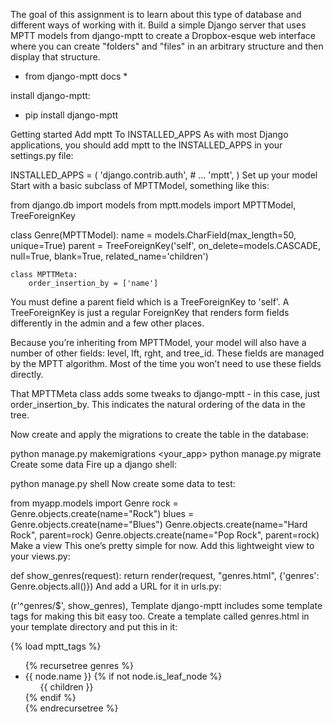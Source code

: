 The goal of this assignment is to learn about this type of database and different ways of working with it. Build a simple Django server that uses MPTT models from django-mptt to create a Dropbox-esque web interface where you can create "folders" and "files" in an arbitrary structure and then display that structure.

- from django-mptt docs \*

install django-mptt:

- pip install django-mptt

Getting started
Add mptt To INSTALLED_APPS
As with most Django applications, you should add mptt to the INSTALLED_APPS in your settings.py file:

INSTALLED_APPS = (
'django.contrib.auth', # ...
'mptt',
)
Set up your model
Start with a basic subclass of MPTTModel, something like this:

from django.db import models
from mptt.models import MPTTModel, TreeForeignKey

class Genre(MPTTModel):
name = models.CharField(max_length=50, unique=True)
parent = TreeForeignKey('self', on_delete=models.CASCADE, null=True, blank=True, related_name='children')

    class MPTTMeta:
        order_insertion_by = ['name']

You must define a parent field which is a TreeForeignKey to 'self'. A TreeForeignKey is just a regular ForeignKey that renders form fields differently in the admin and a few other places.

Because you’re inheriting from MPTTModel, your model will also have a number of other fields: level, lft, rght, and tree_id. These fields are managed by the MPTT algorithm. Most of the time you won’t need to use these fields directly.

That MPTTMeta class adds some tweaks to django-mptt - in this case, just order_insertion_by. This indicates the natural ordering of the data in the tree.

Now create and apply the migrations to create the table in the database:

python manage.py makemigrations <your_app>
python manage.py migrate
Create some data
Fire up a django shell:

python manage.py shell
Now create some data to test:

from myapp.models import Genre
rock = Genre.objects.create(name="Rock")
blues = Genre.objects.create(name="Blues")
Genre.objects.create(name="Hard Rock", parent=rock)
Genre.objects.create(name="Pop Rock", parent=rock)
Make a view
This one’s pretty simple for now. Add this lightweight view to your views.py:

def show_genres(request):
return render(request, "genres.html", {'genres': Genre.objects.all()})
And add a URL for it in urls.py:

(r'^genres/\$', show_genres),
Template
django-mptt includes some template tags for making this bit easy too. Create a template called genres.html in your template directory and put this in it:

{% load mptt_tags %}

<ul>
    {% recursetree genres %}
        <li>
            {{ node.name }}
            {% if not node.is_leaf_node %}
                <ul class="children">
                    {{ children }}
                </ul>
            {% endif %}
        </li>
    {% endrecursetree %}
</ul>
